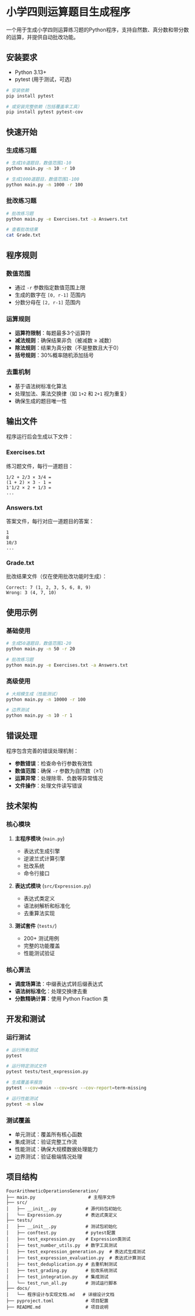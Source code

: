 # 小学四则运算题目生成程序

一个用于生成小学四则运算练习题的Python程序，支持自然数、真分数和带分数的运算，并提供自动批改功能。

## 安装要求

- Python 3.13+
- pytest (用于测试，可选)

```bash
# 安装依赖
pip install pytest

# 或安装完整依赖（包括覆盖率工具）
pip install pytest pytest-cov
```

## 快速开始

### 生成练习题

```bash
# 生成10道题目，数值范围1-10
python main.py -n 10 -r 10

# 生成1000道题目，数值范围1-100
python main.py -n 1000 -r 100
```

### 批改练习题

```bash
# 批改练习题
python main.py -e Exercises.txt -a Answers.txt

# 查看批改结果
cat Grade.txt
```

## 程序规则

### 数值范围
- 通过 `-r` 参数指定数值范围上限
- 生成的数字在 `[0, r-1]` 范围内
- 分数分母在 `[2, r-1]` 范围内

### 运算规则
- **运算符限制**：每题最多3个运算符
- **减法规则**：确保结果非负（被减数 ≥ 减数）
- **除法规则**：结果为真分数（不是整数且大于0）
- **括号规则**：30%概率随机添加括号

### 去重机制
- 基于语法树标准化算法
- 处理加法、乘法交换律（如 `1+2` 和 `2+1` 视为重复）
- 确保生成的题目唯一性

## 输出文件

程序运行后会生成以下文件：

### Exercises.txt
练习题文件，每行一道题目：
```
1/2 + 2/3 × 3/4 =
(1 + 2) × 3 - 1 =
1'1/2 × 2 + 1/3 =
...
```

### Answers.txt
答案文件，每行对应一道题目的答案：
```
1
8
10/3
...
```

### Grade.txt
批改结果文件（仅在使用批改功能时生成）：
```
Correct: 7 (1, 2, 3, 5, 6, 8, 9)
Wrong: 3 (4, 7, 10)
```

## 使用示例

### 基础使用
```bash
# 生成50道题目，数值范围1-20
python main.py -n 50 -r 20

# 批改练习题
python main.py -e Exercises.txt -a Answers.txt
```

### 高级使用
```bash
# 大规模生成（性能测试）
python main.py -n 10000 -r 100

# 边界测试
python main.py -n 10 -r 1
```

## 错误处理

程序包含完善的错误处理机制：

- **参数错误**：检查命令行参数有效性
- **数值范围**：确保 `-r` 参数为自然数（≥1）
- **运算异常**：处理除零、负数等异常情况
- **文件操作**：处理文件读写错误

## 技术架构

### 核心模块

1. **主程序模块** (`main.py`)
   - 表达式生成引擎
   - 逆波兰式计算引擎
   - 批改系统
   - 命令行接口

2. **表达式模块** (`src/Expression.py`)
   - 表达式类定义
   - 语法树解析和标准化
   - 去重算法实现

3. **测试套件** (`tests/`)
   - 200+ 测试用例
   - 完整的功能覆盖
   - 性能测试验证

### 核心算法

- **调度场算法**：中缀表达式转后缀表达式
- **语法树标准化**：处理交换律去重
- **分数精确计算**：使用 Python Fraction 类

## 开发和测试

### 运行测试
```bash
# 运行所有测试
pytest

# 运行特定测试文件
pytest tests/test_expression.py

# 生成覆盖率报告
pytest --cov=main --cov=src --cov-report=term-missing

# 运行性能测试
pytest -m slow
```

### 测试覆盖
- 单元测试：覆盖所有核心函数
- 集成测试：验证完整工作流
- 性能测试：确保大规模数据处理能力
- 边界测试：验证极端情况处理

## 项目结构

```
FourArithmeticOperationsGeneration/
├── main.py                    # 主程序文件
├── src/
│   ├── __init__.py           # 源代码包初始化
│   └── Expression.py         # 表达式类定义
├── tests/
│   ├── __init__.py           # 测试包初始化
│   ├── conftest.py           # pytest配置
│   ├── test_expression.py    # Expression类测试
│   ├── test_number_utils.py  # 数字工具测试
│   ├── test_expression_generation.py  # 表达式生成测试
│   ├── test_expression_evaluation.py  # 表达式计算测试
│   ├── test_deduplication.py # 去重机制测试
│   ├── test_grading.py       # 批改系统测试
│   ├── test_integration.py   # 集成测试
│   └── test_run_all.py       # 测试运行脚本
├── docs/
│   └── 程序设计与实现文档.md   # 详细设计文档
├── pyproject.toml            # 项目配置
├── README.md                 # 项目说明
```

